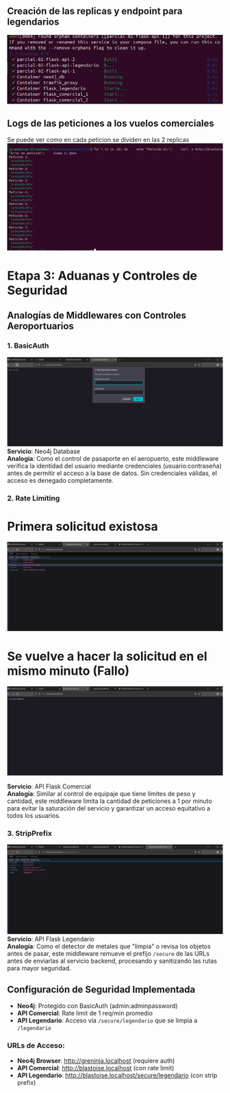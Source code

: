 ## Creación de las replicas y endpoint para legendarios

![image.png](imgs/image.png)

## Logs de las peticiones a los vuelos comerciales
Se puede ver como en cada peticion se dividen en las 2 replicas
![image.png](imgs/image%20copy.png)

# Etapa 3: Aduanas y Controles de Seguridad
## Analogías de Middlewares con Controles Aeroportuarios

### 1. BasicAuth
![image.png](imgs/image%20copy%202.png)
**Servicio**: Neo4j Database  
**Analogía**: Como el control de pasaporte en el aeropuerto, este middleware verifica la identidad del usuario mediante credenciales (usuario:contraseña) antes de permitir el acceso a la base de datos. Sin credenciales válidas, el acceso es denegado completamente.

### 2. Rate Limiting
# Primera solicitud existosa
![image.png](imgs/image%20copy%203.png)

# Se vuelve a hacer la solicitud en el mismo minuto (Fallo)
![image.png](imgs/image%20copy%204.png)

**Servicio**: API Flask Comercial  
**Analogía**: Similar al control de equipaje que tiene límites de peso y cantidad, este middleware limita la cantidad de peticiones a 1 por minuto para evitar la saturación del servicio y garantizar un acceso equitativo a todos los usuarios.

### 3. StripPrefix
![image.png](imgs/image%20copy%205.png)
**Servicio**: API Flask Legendario  
**Analogía**: Como el detector de metales que "limpia" o revisa los objetos antes de pasar, este middleware remueve el prefijo `/secure` de las URLs antes de enviarlas al servicio backend, procesando y sanitizando las rutas para mayor seguridad.

## Configuración de Seguridad Implementada

- **Neo4j**: Protegido con BasicAuth (admin:adminpassword)
- **API Comercial**: Rate limit de 1 req/min promedio
- **API Legendario**: Acceso vía `/secure/legendario` que se limpia a `/legendario`

### URLs de Acceso:
- **Neo4j Browser**: http://greninja.localhost (requiere auth)
- **API Comercial**: http://blastoise.localhost (con rate limit)
- **API Legendario**: http://blastoise.localhost/secure/legendario (con strip prefix)